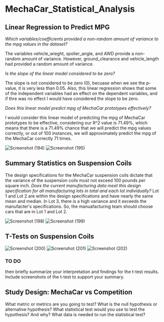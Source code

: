 # MechaCar_Statistical_Analysis

## Linear Regression to Predict MPG
*Which variables/coefficients provided a non-random amount of variance to the mpg values in the dataset?*

The variables vehicle_wieght, spolier_angle, and AWD provide a non-random amount of variance. However, ground_clearance and vehicle_length had provided a random amount of variance.

*Is the slope of the linear model considered to be zero?*

The slope is not considered to be zero (0), becuase when we see the p-value, it is very less than 0.05. Also, this linear regression shows that some of the independent variables had an effect on the dependent variables, and if thre was no effect I would have considered the slope to be zero. 

*Does this linear model predict mpg of MechaCar prototypes effectively?*

I would consider this linear model of predicting the mpg of MechaCar prototypes to be effective, considering our R^2 value is 71.49%, which means that there is a 71.49% chance that we will predict the mpg values correctly, or out of 100 instances, we will approximately predict the mpg of the MechaCar correctly 71 times. 

![Screenshot (194)](https://user-images.githubusercontent.com/58046234/161389547-b785cfa6-d810-4d36-bc46-f2ba2614eb10.png)
![Screenshot (195)](https://user-images.githubusercontent.com/58046234/161389548-f042f8b4-1f5d-4fb2-ae53-8faa4a876309.png)

## Summary Statistics on Suspension Coils
The design specifications for the MechaCar suspension coils dictate that the variance of the suspension coils must not exceed 100 pounds per square inch. *Does the current manufacturing data meet this design specification for all manufacturing lots in total and each lot individually?* Lot 1 and Lot 2 are within the design specifications and have nearly the same mean and median. In Lot 3, there is a high variance and it exceeds the manufacter's specifications. So, the manuafacturing team should choose cars that are in Lot 1 and Lot 2.  

![Screenshot (198)](https://user-images.githubusercontent.com/58046234/161389612-89aff48a-39d0-4a2d-94d7-cf4ace1ccf90.png)
![Screenshot (199)](https://user-images.githubusercontent.com/58046234/161389608-ea5005b6-c48c-44d8-8797-d56273f67fb6.png)

## T-Tests on Suspension Coils



![Screenshot (200)](https://user-images.githubusercontent.com/58046234/161390435-f5d00ea8-e8c3-415c-8d68-b5d7e7b8ac20.png)
![Screenshot (201)](https://user-images.githubusercontent.com/58046234/161390438-88ac12e8-9f72-4285-a873-221df3db7b90.png) ![Screenshot (202)](https://user-images.githubusercontent.com/58046234/161390442-5ec79c48-77d8-4e6d-8a84-1bf848135d61.png)

### **TO DO**
then briefly summarize your interpretation and findings for the t-test results. Include screenshots of the t-test to support your summary.
## Study Design: MechaCar vs Competition
What metric or metrics are you going to test?
What is the null hypothesis or alternative hypothesis?
What statistical test would you use to test the hypothesis? And why?
What data is needed to run the statistical test?

